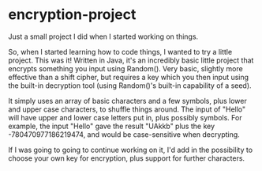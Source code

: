 # encryption-project
Just a small project I did when I started working on things.

So, when I started learning how to code things, I wanted to try a little project. This was it! Written in Java, it's an incredibly basic little project that encrypts something you input using Random(). Very basic, slightly more effective than a shift cipher, but requires a key which you then input using the built-in decryption tool (using Random()'s built-in capability of a seed). 

It simply uses an array of basic characters and a few symbols, plus lower and upper case characters, to shuffle things around. The input of "Hello" will have upper and lower case letters put in, plus possibly symbols. For example, the input "Hello" gave the result "UAkkb" plus the key -780470977186219474, and would be case-sensitive when decrypting.

If I was going to going to continue working on it, I'd add in the possibility to choose your own key for encryption, plus support for further characters.
